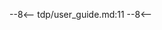 [//]: # (Is there a reason we use this instead of ../tdp/user_guide.md? the only difference is the Section 18 header and some TDP related sections)
--8<--
tdp/user_guide.md:11
--8<--